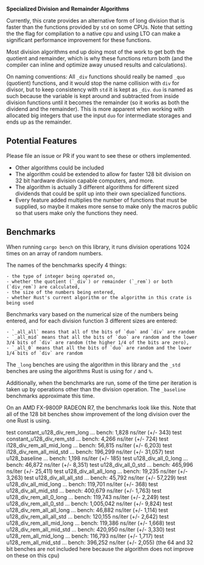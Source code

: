 **Specialized Division and Remainder Algorithms**

Currently, this crate provides an alternative form of long division that is faster than the functions provided by `std` on some CPUs.
Note that setting the the flag for compilation to a native cpu and using LTO can make a significant performance improvement for these functions.

Most division algorithms end up doing most of the work to get both the quotient and remainder, which is why these functions return both (and the compiler can inline and optimize away unused results and calculations).

On naming conventions:
All `_div` functions should really be named `_quo` (quotient) functions, and it would stop the name collision with `div` for divisor, but to keep consistency with `std` it is kept as `_div`.
`duo` is named as such because the variable is kept around and subtracted from inside division functions until it becomes the remainder (so it works as both the dividend and the remainder). This is more apparent when working with allocated big integers that use the input `duo` for intermediate storages and ends up as the remainder.

## Potential Features
Please file an issue or PR if you want to see these or others implemented.
- Other algorithms could be included
- The algorithm could be extended to allow for faster 128 bit division on 32 bit hardware division capable computers, and more.
- The algorithm is actually 3 different algorithms for different sized dividends that could be split up into their own specialized functions.
- Every feature added multiplies the number of functions that must be supplied, so maybe it makes more sense to make only the macros public so that users make only the functions they need.

## Benchmarks

When running `cargo bench` on this library, it runs division operations 1024 times on an array of random numbers.

The names of the benchmarks specify 4 things: 

    - the type of integer being operated on,
    - whether the quotient (`_div`) or remainder (`_rem`) or both (`div_rem`) are calculated,
    - the size of the numbers being entered,
    - whether Rust's current algorithm or the algorithm in this crate is being used

Benchmarks vary based on the numerical size of the numbers being entered, and for each division function 3 different sizes are entered:

    - `_all_all` means that all of the bits of `duo` and `div` are random
    - `_all_mid` means that all the bits of `duo` are random and the lower 3/4 bits of `div` are random (the higher 1/4 of the bits are zero),
    - `_all_0` means that all the bits of `duo` are random and the lower 1/4 bits of `div` are random

The `_long` benches are using the algorithm in this library and the `_std` benches are using the algorithms Rust is using for `/` and `%`.

Additionally, when the benchmarks are run, some of the time per iteration is taken up by operations other than the division operation.
The `_baseline` benchmarks approximate this time.

On an AMD FX-9800P RADEON R7, the benchmarks look like this.
Note that all of the 128 bit benches show improvement of the long division over the one Rust is using.

test constant_u128_div_rem_long ... bench:       1,828 ns/iter (+/- 343)
test constant_u128_div_rem_std  ... bench:       4,266 ns/iter (+/- 724)
test i128_div_rem_all_mid_long  ... bench:      56,815 ns/iter (+/- 6,203)
test i128_div_rem_all_mid_std   ... bench:     196,299 ns/iter (+/- 31,057)
test u128_baseline              ... bench:       1,198 ns/iter (+/- 185)
test u128_div_all_0_long        ... bench:      46,872 ns/iter (+/- 8,351)
test u128_div_all_0_std         ... bench:     465,996 ns/iter (+/- 25,411)
test u128_div_all_all_long      ... bench:      19,235 ns/iter (+/- 3,263)
test u128_div_all_all_std       ... bench:      45,792 ns/iter (+/- 57,229)
test u128_div_all_mid_long      ... bench:     119,701 ns/iter (+/- 368)
test u128_div_all_mid_std       ... bench:     400,679 ns/iter (+/- 1,763)
test u128_div_rem_all_0_long    ... bench:     119,743 ns/iter (+/- 2,249)
test u128_div_rem_all_0_std     ... bench:   1,005,042 ns/iter (+/- 9,824)
test u128_div_rem_all_all_long  ... bench:      46,882 ns/iter (+/- 1,114)
test u128_div_rem_all_all_std   ... bench:     120,155 ns/iter (+/- 2,642)
test u128_div_rem_all_mid_long  ... bench:     119,386 ns/iter (+/- 1,668)
test u128_div_rem_all_mid_std   ... bench:     420,950 ns/iter (+/- 3,330)
test u128_rem_all_mid_long      ... bench:     116,793 ns/iter (+/- 1,717)
test u128_rem_all_mid_std       ... bench:     396,252 ns/iter (+/- 2,055)
(the 64 and 32 bit benches are not included here because the algorithm does not improve on these on this cpu)